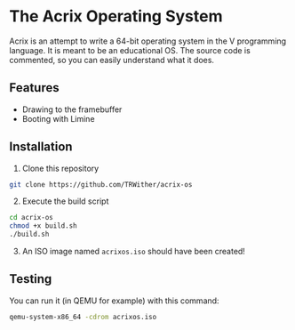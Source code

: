 # The Acrix Operating System
Acrix is an attempt to write a 64-bit operating system in the V programming language. It is meant to be an educational OS. The source code is commented, so you can easily understand what it does.

## Features
- Drawing to the framebuffer
- Booting with Limine

## Installation
1. Clone this repository
```sh
git clone https://github.com/TRWither/acrix-os
```
2. Execute the build script
```sh
cd acrix-os
chmod +x build.sh
./build.sh
```
3. An ISO image named `acrixos.iso` should have been created!

## Testing
You can run it (in QEMU for example) with this command:
```sh
qemu-system-x86_64 -cdrom acrixos.iso
```